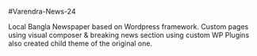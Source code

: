 #Varendra-News-24

Local Bangla Newspaper based on Wordpress framework. Custom pages using visual composer & breaking news section using custom WP Plugins also created child theme of the original one.
